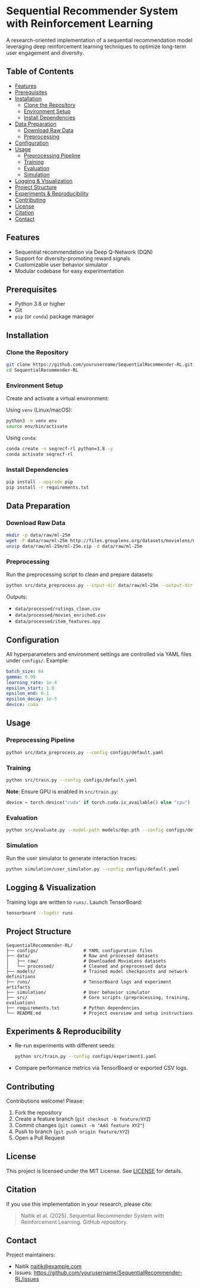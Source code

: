 # Sequential Recommender System with Reinforcement Learning

A research-oriented implementation of a sequential recommendation model leveraging deep reinforcement learning techniques to optimize long-term user engagement and diversity.

## Table of Contents

- [Features](#features)
- [Prerequisites](#prerequisites)
- [Installation](#installation)
  - [Clone the Repository](#clone-the-repository)
  - [Environment Setup](#environment-setup)
  - [Install Dependencies](#install-dependencies)
- [Data Preparation](#data-preparation)
  - [Download Raw Data](#download-raw-data)
  - [Preprocessing](#preprocessing)
- [Configuration](#configuration)
- [Usage](#usage)
  - [Preprocessing Pipeline](#preprocessing-pipeline)
  - [Training](#training)
  - [Evaluation](#evaluation)
  - [Simulation](#simulation)
- [Logging & Visualization](#logging--visualization)
- [Project Structure](#project-structure)
- [Experiments & Reproducibility](#experiments--reproducibility)
- [Contributing](#contributing)
- [License](#license)
- [Citation](#citation)
- [Contact](#contact)

## Features

- Sequential recommendation via Deep Q-Network (DQN)
- Support for diversity-promoting reward signals
- Customizable user behavior simulator
- Modular codebase for easy experimentation

## Prerequisites

- Python 3.8 or higher
- Git
- `pip` (or `conda`) package manager

## Installation

### Clone the Repository

```bash
git clone https://github.com/yourusername/SequentialRecommender-RL.git
cd SequentialRecommender-RL
```

### Environment Setup

Create and activate a virtual environment:

Using `venv` (Linux/macOS):
```bash
python3 -m venv env
source env/bin/activate
```

Using `conda`:
```bash
conda create -n seqrecf-rl python=3.8 -y
conda activate seqrecf-rl
```

### Install Dependencies

```bash
pip install --upgrade pip
pip install -r requirements.txt
```

## Data Preparation

### Download Raw Data

```bash
mkdir -p data/raw/ml-25m
wget -P data/raw/ml-25m http://files.grouplens.org/datasets/movielens/ml-25m.zip
unzip data/raw/ml-25m/ml-25m.zip -d data/raw/ml-25m
```

### Preprocessing

Run the preprocessing script to clean and prepare datasets:

```bash
python src/data_preprocess.py --input-dir data/raw/ml-25m --output-dir data/processed
```

Outputs:
- `data/processed/ratings_clean.csv`
- `data/processed/movies_enriched.csv`
- `data/processed/item_features.npy`

## Configuration

All hyperparameters and environment settings are controlled via YAML files under `configs/`. Example:

```yaml
batch_size: 64
gamma: 0.99
learning_rate: 1e-4
epsilon_start: 1.0
epsilon_end: 0.1
epsilon_decay: 1e-5
device: cuda
```

## Usage

### Preprocessing Pipeline
```bash
python src/data_preprocess.py --config configs/default.yaml
```

### Training
```bash
python src/train.py --config configs/default.yaml
```

**Note**: Ensure GPU is enabled in `src/train.py`:
```python
device = torch.device("cuda" if torch.cuda.is_available() else "cpu")
``` 

### Evaluation
```bash
python src/evaluate.py --model-path models/dqn.pth --config configs/default.yaml
```

### Simulation
Run the user simulator to generate interaction traces:
```bash
python simulation/user_simulator.py --config configs/default.yaml
```

## Logging & Visualization

Training logs are written to `runs/`. Launch TensorBoard:

```bash
tensorboard --logdir runs
```

## Project Structure

```plaintext
SequentialRecommender-RL/
├── configs/                 # YAML configuration files
├── data/                    # Raw and processed datasets
│   ├── raw/                 # Downloaded MovieLens datasets
│   └── processed/           # Cleaned and preprocessed data
├── models/                  # Trained model checkpoints and network definitions
├── runs/                    # TensorBoard logs and experiment artifacts
├── simulation/              # User behavior simulator
├── src/                     # Core scripts (preprocessing, training, evaluation)
├── requirements.txt         # Python dependencies
└── README.md                # Project overview and setup instructions
``` 

## Experiments & Reproducibility

- Re-run experiments with different seeds:
  ```bash
  python src/train.py --config configs/experiment1.yaml
  ```
- Compare performance metrics via TensorBoard or exported CSV logs.

## Contributing

Contributions welcome! Please:
1. Fork the repository
2. Create a feature branch (`git checkout -b feature/XYZ`)
3. Commit changes (`git commit -m "Add feature XYZ"`)
4. Push to branch (`git push origin feature/XYZ`)
5. Open a Pull Request

## License

This project is licensed under the MIT License. See [LICENSE](LICENSE) for details.

## Citation

If you use this implementation in your research, please cite:

> Naitik et al. (2025). Sequential Recommender System with Reinforcement Learning. GitHub repository.

## Contact

Project maintainers:
- Naitik <naitik@example.com>
- Issues: https://github.com/yourusername/SequentialRecommender-RL/issues
